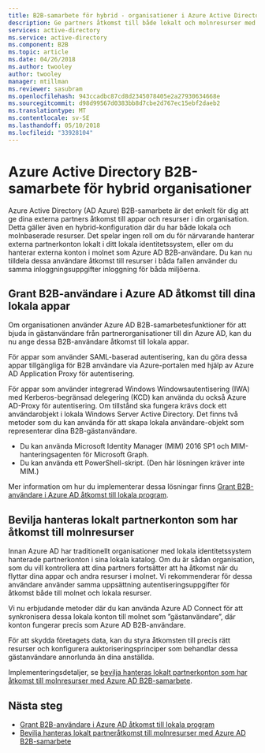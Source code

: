 ```yaml
---
title: B2B-samarbete för hybrid - organisationer i Azure Active Directory | Microsoft Docs
description: Ge partners åtkomst till både lokalt och molnresurser med Azure AD B2B-samarbete.
services: active-directory
ms.service: active-directory
ms.component: B2B
ms.topic: article
ms.date: 04/26/2018
ms.author: twooley
author: twooley
manager: mtillman
ms.reviewer: sasubram
ms.openlocfilehash: 943ccadbc87cd8d2345078405e2a27930634668e
ms.sourcegitcommit: d98d99567d0383bb8d7cbe2d767ec15ebf2daeb2
ms.translationtype: MT
ms.contentlocale: sv-SE
ms.lasthandoff: 05/10/2018
ms.locfileid: "33928104"
---
```

# <a name="azure-active-directory-b2b-collaboration-for-hybrid-organizations"></a>Azure Active Directory B2B-samarbete för hybrid organisationer

Azure Active Directory (AD Azure) B2B-samarbete är det enkelt för dig att ge dina externa partners åtkomst till appar och resurser i din organisation. Detta gäller även en hybrid-konfiguration där du har både lokala och molnbaserade resurser. Det spelar ingen roll om du för närvarande hanterar externa partnerkonton lokalt i ditt lokala identitetssystem, eller om du hanterar externa konton i molnet som Azure AD B2B-användare. Du kan nu tilldela dessa användare åtkomst till resurser i båda fallen använder du samma inloggningsuppgifter inloggning för båda miljöerna.

## <a name="grant-b2b-users-in-azure-ad-access-to-your-on-premises-apps"></a>Grant B2B-användare i Azure AD åtkomst till dina lokala appar

Om organisationen använder Azure AD B2B-samarbetesfunktioner för att bjuda in gästanvändare från partnerorganisationer till din Azure AD, kan du nu ange dessa B2B-användare åtkomst till lokala appar.

För appar som använder SAML-baserad autentisering, kan du göra dessa appar tillgängliga för B2B användare via Azure-portalen med hjälp av Azure AD Application Proxy för autentisering.

För appar som använder integrerad Windows Windowsautentisering (IWA) med Kerberos-begränsad delegering (KCD) kan använda du också Azure AD-Proxy för autentisering. Om tillstånd ska fungera krävs dock ett användarobjekt i lokala Windows Server Active Directory. Det finns två metoder som du kan använda för att skapa lokala användare-objekt som representerar dina B2B-gästanvändare.

- Du kan använda Microsoft Identity Manager (MIM) 2016 SP1 och MIM-hanteringsagenten för Microsoft Graph.
- Du kan använda ett PowerShell-skript. (Den här lösningen kräver inte MIM.)

Mer information om hur du implementerar dessa lösningar finns [Grant B2B-användare i Azure AD åtkomst till lokala program](active-directory-b2b-hybrid-cloud-to-on-premises.md).

## <a name="grant-locally-managed-partner-accounts-access-to-cloud-resources"></a>Bevilja hanteras lokalt partnerkonton som har åtkomst till molnresurser

Innan Azure AD har traditionellt organisationer med lokala identitetssystem hanterade partnerkonton i sina lokala katalog. Om du är sådan organisation, som du vill kontrollera att dina partners fortsätter att ha åtkomst när du flyttar dina appar och andra resurser i molnet. Vi rekommenderar för dessa användare använder samma uppsättning autentiseringsuppgifter för åtkomst både till molnet och lokala resurser. 

Vi nu erbjudande metoder där du kan använda Azure AD Connect för att synkronisera dessa lokala konton till molnet som ”gästanvändare”, där konton fungerar precis som Azure AD B2B-användare.

För att skydda företagets data, kan du styra åtkomsten till precis rätt resurser och konfigurera auktoriseringsprinciper som behandlar dessa gästanvändare annorlunda än dina anställda.

Implementeringsdetaljer, se [bevilja hanteras lokalt partnerkonton som har åtkomst till molnresurser med Azure AD B2B-samarbete](active-directory-b2b-hybrid-on-premises-to-cloud.md).
 
## <a name="next-steps"></a>Nästa steg

- [Grant B2B-användare i Azure AD åtkomst till lokala program](active-directory-b2b-hybrid-cloud-to-on-premises.md)
- [Bevilja hanteras lokalt partneråtkomst till molnresurser med Azure AD B2B-samarbete](active-directory-b2b-hybrid-on-premises-to-cloud.md)


